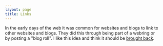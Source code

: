 ```yaml
---
layout: page
title: Links
---
```


In the early days of the web it was common for websites and blogs to link to other websites and blogs. They did this through being part of a webring or by posting a "blog roll". I like this idea and think it should be [brought back](https://anildash.com/2022/04/13/a-web-renaissance/).